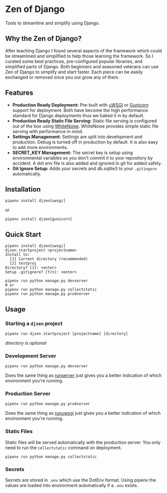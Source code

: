 # Zen of Django

Tools to streamline and simplify using Django.

## Why the Zen of Django?

After teaching Django I found several aspects of the framework which could be
streamlined and simplified to help those learning the framework. So I curated
some best practices, pre-configured popular libraries, and simplified parts of
Django. Both beginners and seasoned veterans can use Zen of Django to simplify
and start faster. Each piece can be easily exchanged or removed once you out
grow any of them.

## Features

- **Production Ready Deployment:** Pre-built with [uWSGI](https://uwsgi-docs.readthedocs.io/en/latest/index.html) or [Gunicorn](http://gunicorn.org/) support for deployment. Both have become the high performance standard for Django deployments thus we baked it in by default.
- **Production Ready Static File Serving:** Static file serving is configured out of the box using [WhiteNoise](http://whitenoise.evans.io/en/stable/). WhiteNoise provides simple static file serving with performance in mind.
- **Settings Management:** Settings are split into development and production. Debug is turned off in production by default. It is also easy to add more environments.
- **SECRET_KEY Management:** The secret key is setup using environmental variables so you don't commit it to your repository by accident. A dot env file is also added and ignored in git for added safety.
- **Git Ignore Setup:** Adds your secrets and db.sqlite3 to your `.gitingore` automatically.

## Installation

`pipenv install djzen[uwsgi]`

or 

`pipenv install djzen[gunicorn]`

## Quick Start

```
pipenv install djzen[uwsgi]
djzen startproject <projectname>
Install to:
  [1] Current directory (recommended)
  [2] testproj
Directory? [1]: <enter>
Setup .gitignore? [Y/n]: <enter>

pipenv run python manage.py devserver
# or 
pipenv run python manage.py collectstatic
pipenv run python manage.py prodserver
```

## Usage

### Starting a `djzen` project

`pipenv run djzen startproject [projectname] [directory]`

*directory is optional*

### Development Server

`pipenv run python manage.py devserver`

Does the same thing as [runserver](https://docs.djangoproject.com/en/1.11/ref/django-admin/#runserver) just gives you a better indication of which environment you're running.

### Production Server

`pipenv run python manage.py prodserver`

Does the same thing as [runuwsgi](http://django-uwsgi.readthedocs.io/en/master/command.html) just gives you a better indication of which environment you're running.

### Static Files

Static files will be served automatically with the production server. You only need to run the `collectstatic` command on deployment.

`pipenv run python manage.py collectstatic`

### Secrets

Secrets are stored in `.env` which use the DotEnv format. Using pipenv the values are loaded into environment automatically if a `.env` exists.
